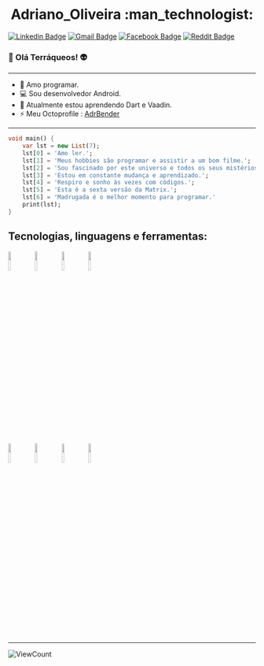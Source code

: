 <h1 align = "center"> Adriano_Oliveira :man_technologist:</h1>

[![Linkedin Badge](https://img.shields.io/badge/-LinkedIn-blue?style=flat-square&logo=Linkedin&logoColor=white&link=https://www.linkedin.com/in/adriano-oliveira-3b6260104/)](https://www.linkedin.com/in/adriano-oliveira-3b6260104/)
[![Gmail Badge](https://img.shields.io/badge/-Gmail-c14438?style=flat-square&logo=Gmail&logoColor=white&link=mailto:adriano.lhc@gmail.com)](mailto:adriano.lhc@gmail.com)
[![Facebook Badge](https://img.shields.io/badge/-Facebook-blue?style=flat-square&logo=Facebook&logoColor=white&link=https://www.facebook.com/profile.php?id=100002648778747)](https://www.facebook.com/profile.php?id=100002648778747)
[![Reddit Badge](https://img.shields.io/badge/-Reddit-orange?style=flat-square&logo=Reddit&logoColor=white&link=https://www.reddit.com/user/Adriano_Oliveira/)](https://www.reddit.com/user/Adriano_Oliveira/)
<!--
**AdrBender/AdrBender** is a ✨ _special_ ✨ repository because its `README.md` (this file) appears on your GitHub profile.
-->
### 👋 Olá Terráqueos! 👽

---

- :blue_heart: Amo programar.
- :computer: Sou desenvolvedor Android.
- 🔭 Atualmente estou aprendendo Dart e Vaadin.
- ⚡ Meu Octoprofile : [AdrBender](https://octoprofile.now.sh/user?id=AdrBender)

---
```Dart
void main() {
	var lst = new List(7);
	lst[0] = 'Amo ler.';
	lst[1] = 'Meus hobbies são programar e assistir a um bom filme.'; 
   	lst[2] = 'Sou fascinado por este universo e todos os seus mistérios.'; 
   	lst[3] = 'Estou em constante mudança e aprendizado.';
	lst[4] = 'Respiro e sonho às vezes com códigos.';
	lst[5] = 'Esta é a sexta versão da Matrix.';
	lst[6] = 'Madrugada é o melhor momento para programar.'
   	print(lst); 
}
```

## **Tecnologias, linguagens e ferramentas:** 

<p>
  <code><img width="10%" src="https://www.vectorlogo.zone/logos/java/java-ar21.svg"></code>
  <code><img width="10%" src="https://www.vectorlogo.zone/logos/android/android-ar21.svg"></code>
  <code><img width="10%" src="https://www.vectorlogo.zone/logos/json/json-ar21.svg"></code>
  <code><img width="10%" src="https://upload.wikimedia.org/wikipedia/commons/7/76/Vaadin_Logo.svg"></code>
  <br />
  <code><img width="10%" src="https://www.vectorlogo.zone/logos/dartlang/dartlang-ar21.svg"></code>
  <code><img width="10%" src="https://www.vectorlogo.zone/logos/sqlite/sqlite-ar21.svg"></code>
  <code><img width="10%" src="https://www.vectorlogo.zone/logos/firebase/firebase-ar21.svg"></code>
  <code><img width="10%" src="https://www.vectorlogo.zone/logos/git-scm/git-scm-ar21.svg"></code>
</p>

---
<p align="left">
  <img alt="ViewCount" src="https://views.whatilearened.today/views/github/adrbender/adrbender.svg" />
</p>
<!--
[![Anurag's GitHub stats](https://github-readme-stats.vercel.app/api?username=AdrBender)](https://github.com/anuraghazra/github-readme-stats)
-->

<!--
- 👯 I’m looking to collaborate on ...https://www.facebook.com/profile.php?id=100002648778747
- 🤔 I’m looking for help with ...
- 💬 Ask me about on Telegram.
- 📫 How to reach me: ...
- 😄 Pronouns: ...
- ⚡ Fun fact: ...
-->
